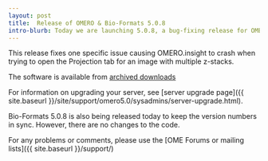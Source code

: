 ```yaml
---
layout: post
title:  Release of OMERO & Bio-Formats 5.0.8
intro-blurb: Today we are launching 5.0.8, a bug-fixing release for OMERO.
---
```


This release fixes one specific issue causing OMERO.insight to crash when trying to open the Projection tab for an image with multiple z-stacks.

The software is available from [archived downloads](https://downloads.openmicroscopy.org/omero/5.0.8/)

For information on upgrading your server, see [server upgrade page]({{ site.baseurl }}/site/support/omero5.0/sysadmins/server-upgrade.html).

Bio-Formats 5.0.8 is also being released today to keep the version numbers in sync. However, there are no changes to the code.

For any problems or comments, please use the [OME Forums or mailing lists]({{ site.baseurl }}/support/)
